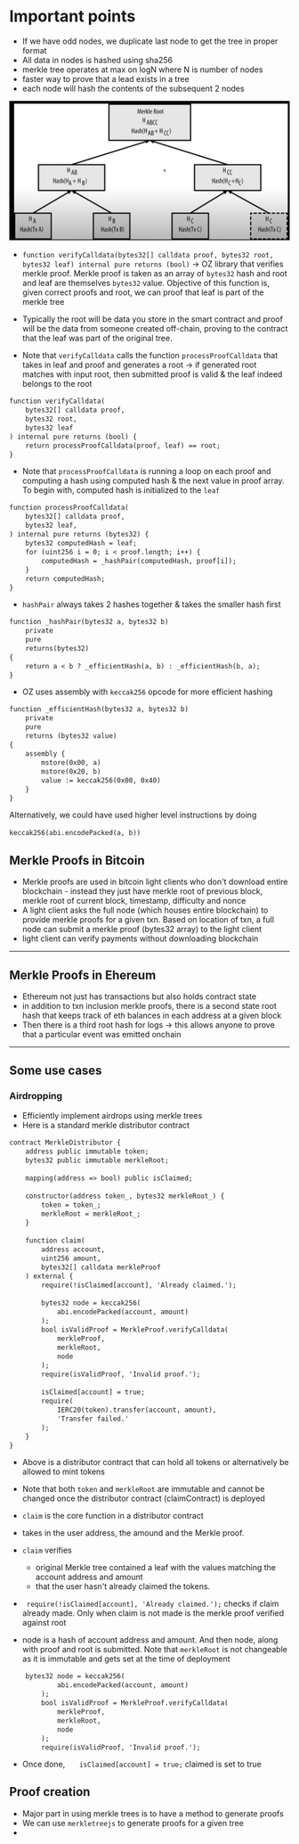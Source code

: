# Important points

- If we have odd nodes, we duplicate last node to get the tree in proper format
- All data in nodes is hashed using sha256
- merkle tree operates at max on logN where N is number of nodes
- faster way to prove that a lead exists in a tree
- each node will hash the contents of the subsequent 2 nodes

![merkle tree representation](./images/merkle%20tree%20rep.png)

- `function verifyCalldata(bytes32[] calldata proof, bytes32 root, bytes32 leaf) internal pure returns (bool)` -> OZ library that verifies merkle proof. Merkle proof is taken as an array of `bytes32` hash and root and leaf are themselves `bytes32` value. Objective of this function is, given correct proofs and root, we can proof that leaf is part of the merkle tree

- Typically the root will be data you store in the smart contract and proof will be the data from someone created off-chain, proving to the contract that the leaf was part of the original tree.

- Note that `verifyCalldata` calls the function `processProofCalldata` that takes in leaf and proof and generates a root -> if generated root matches with input root, then submitted proof is valid & the leaf indeed belongs to the root

```
function verifyCalldata(
    bytes32[] calldata proof,
    bytes32 root,
    bytes32 leaf
) internal pure returns (bool) {
    return processProofCalldata(proof, leaf) == root;
}
```

- Note that `processProofCalldata` is running a loop on each proof and computing a hash using computed hash & the next value in proof array. To begin with, computed hash is initialized to the `leaf`

```
function processProofCalldata(
    bytes32[] calldata proof,
    bytes32 leaf,
) internal pure returns (bytes32) {
    bytes32 computedHash = leaf;
    for (uint256 i = 0; i < proof.length; i++) {
        computedHash = _hashPair(computedHash, proof[i]);
    }
    return computedHash;
}
```

- `hashPair` always takes 2 hashes together & takes the smaller hash first

```
function _hashPair(bytes32 a, bytes32 b)
    private
    pure
    returns(bytes32)
{
    return a < b ? _efficientHash(a, b) : _efficientHash(b, a);
}
```

- OZ uses assembly with `keccak256` opcode for more efficient hashing

```
function _efficientHash(bytes32 a, bytes32 b)
    private
    pure
    returns (bytes32 value)
{
    assembly {
        mstore(0x00, a)
        mstore(0x20, b)
        value := keccak256(0x00, 0x40)
    }
}
```

Alternatively, we could have used higher level instructions by doing

`keccak256(abi.encodePacked(a, b))`

## Merkle Proofs in Bitcoin

- Merkle proofs are used in bitcoin light clients who don't download entire blockchain - instead they just have merkle root of previous block, merkle root of current block, timestamp, difficulty and nonce
- A light client asks the full node (which houses entire blockchain) to provide merkle proofs for a given txn. Based on location of txn, a full node can submit a merkle proof (bytes32 array) to the light client
- light client can verify payments without downloading blockchain

---

## Merkle Proofs in Ehereum

- Ethereum not just has transactions but also holds contract state
- in addition to txn inclusion merkle proofs, there is a second state root hash that keeps track of eth balances in each address at a given block
- Then there is a third root hash for logs -> this allows anyone to prove that a particular event was emitted onchain

---

## Some use cases

### Airdropping

- Efficiently implement airdrops using merkle trees
- Here is a standard merkle distributor contract

```
contract MerkleDistributor {
    address public immutable token;
    bytes32 public immutable merkleRoot;

    mapping(address => bool) public isClaimed;

    constructor(address token_, bytes32 merkleRoot_) {
        token = token_;
        merkleRoot = merkleRoot_;
    }

    function claim(
        address account,
        uint256 amount,
        bytes32[] calldata merkleProof
    ) external {
        require(!isClaimed[account], 'Already claimed.');

        bytes32 node = keccak256(
            abi.encodePacked(account, amount)
        );
        bool isValidProof = MerkleProof.verifyCalldata(
            merkleProof,
            merkleRoot,
            node
        );
        require(isValidProof, 'Invalid proof.');

        isClaimed[account] = true;
        require(
            IERC20(token).transfer(account, amount),
            'Transfer failed.'
        );
    }
}
```

- Above is a distributor contract that can hold all tokens or alternatively be allowed to mint tokens

- Note that both `token` and `merkleRoot` are immutable and cannot be changed once the distributor contract (claimContract) is deployed

- `claim` is the core function in a distributor contract

- takes in the user address, the amound and the Merkle proof.

- `claim` verifies

  - original Merkle tree contained a leaf with the values matching the account address and amount
  - that the user hasn't already claimed the tokens.

- ` require(!isClaimed[account], 'Already claimed.');` checks if claim already made. Only when claim is not made is the merkle proof verified against root

- node is a hash of account address and amount. And then node, along with proof and root is submitted. Note that `merkleRoot` is not changeable as it is immutable and gets set at the time of deployment

```
    bytes32 node = keccak256(
            abi.encodePacked(account, amount)
        );
        bool isValidProof = MerkleProof.verifyCalldata(
            merkleProof,
            merkleRoot,
            node
        );
        require(isValidProof, 'Invalid proof.');
```

- Once done, `   isClaimed[account] = true;` claimed is set to true

## Proof creation

- Major part in using merkle trees is to have a method to generate proofs
- We can use `merkletreejs` to generate proofs for a given tree
-
